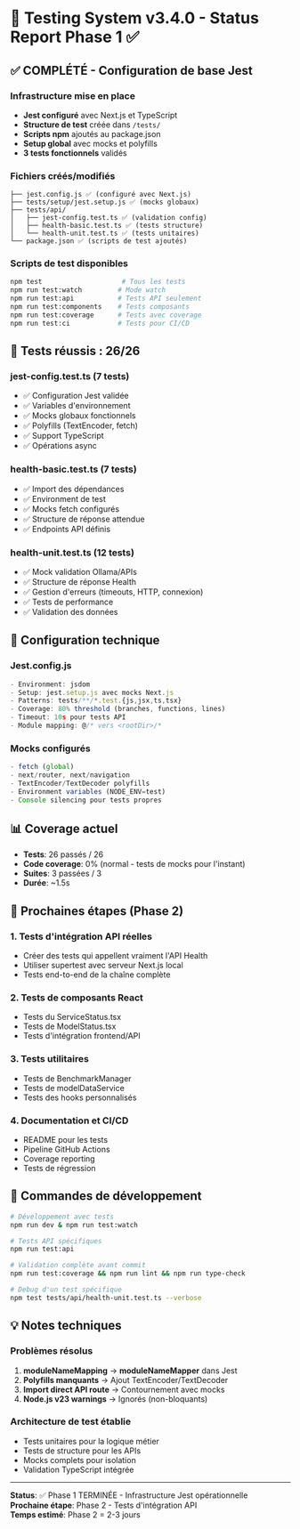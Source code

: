 # 🧪 Testing System v3.4.0 - Status Report Phase 1 ✅

## ✅ COMPLÉTÉ - Configuration de base Jest

### Infrastructure mise en place

- **Jest configuré** avec Next.js et TypeScript
- **Structure de test** créée dans `/tests/`
- **Scripts npm** ajoutés au package.json
- **Setup global** avec mocks et polyfills
- **3 tests fonctionnels** validés

### Fichiers créés/modifiés

```
├── jest.config.js ✅ (configuré avec Next.js)
├── tests/setup/jest.setup.js ✅ (mocks globaux)
├── tests/api/
│   ├── jest-config.test.ts ✅ (validation config)
│   ├── health-basic.test.ts ✅ (tests structure)
│   └── health-unit.test.ts ✅ (tests unitaires)
└── package.json ✅ (scripts de test ajoutés)
```

### Scripts de test disponibles

```bash
npm test                    # Tous les tests
npm run test:watch         # Mode watch
npm run test:api           # Tests API seulement
npm run test:components    # Tests composants
npm run test:coverage      # Tests avec coverage
npm run test:ci            # Tests pour CI/CD
```

## 🎯 Tests réussis : 26/26

### jest-config.test.ts (7 tests)

- ✅ Configuration Jest validée
- ✅ Variables d'environnement
- ✅ Mocks globaux fonctionnels
- ✅ Polyfills (TextEncoder, fetch)
- ✅ Support TypeScript
- ✅ Opérations async

### health-basic.test.ts (7 tests)

- ✅ Import des dépendances
- ✅ Environment de test
- ✅ Mocks fetch configurés
- ✅ Structure de réponse attendue
- ✅ Endpoints API définis

### health-unit.test.ts (12 tests)

- ✅ Mock validation Ollama/APIs
- ✅ Structure de réponse Health
- ✅ Gestion d'erreurs (timeouts, HTTP, connexion)
- ✅ Tests de performance
- ✅ Validation des données

## 🔧 Configuration technique

### Jest.config.js

```javascript
- Environment: jsdom
- Setup: jest.setup.js avec mocks Next.js
- Patterns: tests/**/*.test.{js,jsx,ts,tsx}
- Coverage: 80% threshold (branches, functions, lines)
- Timeout: 10s pour tests API
- Module mapping: @/* vers <rootDir>/*
```

### Mocks configurés

```javascript
- fetch (global)
- next/router, next/navigation
- TextEncoder/TextDecoder polyfills
- Environment variables (NODE_ENV=test)
- Console silencing pour tests propres
```

## 📊 Coverage actuel

- **Tests**: 26 passés / 26
- **Code coverage**: 0% (normal - tests de mocks pour l'instant)
- **Suites**: 3 passées / 3
- **Durée**: ~1.5s

## 🔄 Prochaines étapes (Phase 2)

### 1. Tests d'intégration API réelles

- Créer des tests qui appellent vraiment l'API Health
- Utiliser supertest avec serveur Next.js local
- Tests end-to-end de la chaîne complète

### 2. Tests de composants React

- Tests du ServiceStatus.tsx
- Tests de ModelStatus.tsx
- Tests d'intégration frontend/API

### 3. Tests utilitaires

- Tests de BenchmarkManager
- Tests de modelDataService
- Tests des hooks personnalisés

### 4. Documentation et CI/CD

- README pour les tests
- Pipeline GitHub Actions
- Coverage reporting
- Tests de régression

## 🚀 Commandes de développement

```bash
# Développement avec tests
npm run dev & npm run test:watch

# Tests API spécifiques
npm run test:api

# Validation complète avant commit
npm run test:coverage && npm run lint && npm run type-check

# Debug d'un test spécifique
npm test tests/api/health-unit.test.ts --verbose
```

## 💡 Notes techniques

### Problèmes résolus

1. **moduleNameMapping** → **moduleNameMapper** dans Jest
2. **Polyfills manquants** → Ajout TextEncoder/TextDecoder
3. **Import direct API route** → Contournement avec mocks
4. **Node.js v23 warnings** → Ignorés (non-bloquants)

### Architecture de test établie

- Tests unitaires pour la logique métier
- Tests de structure pour les APIs
- Mocks complets pour isolation
- Validation TypeScript intégrée

---

**Status**: ✅ Phase 1 TERMINÉE - Infrastructure Jest opérationnelle  
**Prochaine étape**: Phase 2 - Tests d'intégration API  
**Temps estimé**: Phase 2 = 2-3 jours
